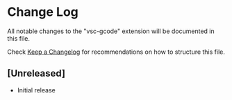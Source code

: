 # Change Log

All notable changes to the "vsc-gcode" extension will be documented in this file.

Check [Keep a Changelog](http://keepachangelog.com/) for recommendations on how to structure this file.

## [Unreleased]

- Initial release
